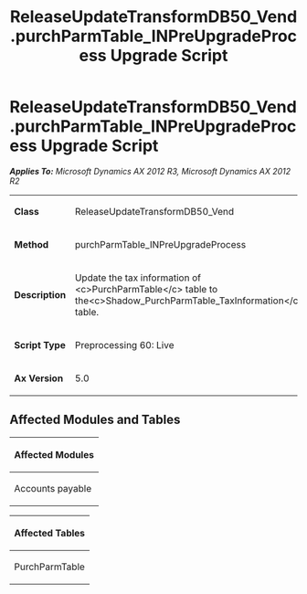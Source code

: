 ﻿---
title: ReleaseUpdateTransformDB50_Vend.purchParmTable_INPreUpgradeProcess Upgrade Script
TOCTitle: ReleaseUpdateTransformDB50_Vend.purchParmTable_INPreUpgradeProcess Upgrade Script
ms:assetid: 514953b2-a2a3-a34b-e209-00dca4ef0033
ms:mtpsurl: https://msdn.microsoft.com/en-us/library/JJ685525(v=AX.60)
ms:contentKeyID: 49708229
ms.date: 05/18/2015
mtps_version: v=AX.60
---

# ReleaseUpdateTransformDB50\_Vend.purchParmTable\_INPreUpgradeProcess Upgrade Script 


_**Applies To:** Microsoft Dynamics AX 2012 R3, Microsoft Dynamics AX 2012 R2_

<table>
<colgroup>
<col style="width: 50%" />
<col style="width: 50%" />
</colgroup>
<tbody>
<tr class="odd">
<td><p><strong>Class</strong></p></td>
<td><p>ReleaseUpdateTransformDB50_Vend</p></td>
</tr>
<tr class="even">
<td><p><strong>Method</strong></p></td>
<td><p>purchParmTable_INPreUpgradeProcess</p></td>
</tr>
<tr class="odd">
<td><p><strong>Description</strong></p></td>
<td><p>Update the tax information of &lt;c&gt;PurchParmTable&lt;/c&gt; table to the&lt;c&gt;Shadow_PurchParmTable_TaxInformation&lt;/c&gt; table.</p></td>
</tr>
<tr class="even">
<td><p><strong>Script Type</strong></p></td>
<td><p>Preprocessing 60: Live</p></td>
</tr>
<tr class="odd">
<td><p><strong>Ax Version</strong></p></td>
<td><p>5.0</p></td>
</tr>
</tbody>
</table>


## Affected Modules and Tables

<table>
<colgroup>
<col style="width: 100%" />
</colgroup>
<thead>
<tr class="header">
<th><p>Affected Modules</p></th>
</tr>
</thead>
<tbody>
<tr class="odd">
<td><p>Accounts payable</p></td>
</tr>
</tbody>
</table>


<table>
<colgroup>
<col style="width: 100%" />
</colgroup>
<thead>
<tr class="header">
<th><p>Affected Tables</p></th>
</tr>
</thead>
<tbody>
<tr class="odd">
<td><p>PurchParmTable</p></td>
</tr>
</tbody>
</table>

  


